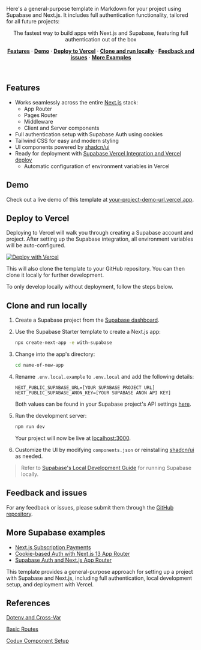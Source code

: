 Here's a general-purpose template in Markdown for your project using Supabase and Next.js. It includes full authentication functionality, tailored for all future projects:

<p align="center">
 The fastest way to build apps with Next.js and Supabase, featuring full authentication out of the box
</p>

<p align="center">
  <a href="#features"><strong>Features</strong></a> ·
  <a href="#demo"><strong>Demo</strong></a> ·
  <a href="#deploy-to-vercel"><strong>Deploy to Vercel</strong></a> ·
  <a href="#clone-and-run-locally"><strong>Clone and run locally</strong></a> ·
  <a href="#feedback-and-issues"><strong>Feedback and issues</strong></a> ·
  <a href="#more-supabase-examples"><strong>More Examples</strong></a>
</p>
<br/>

## Features

- Works seamlessly across the entire [Next.js](https://nextjs.org) stack:
  - App Router
  - Pages Router
  - Middleware
  - Client and Server components
- Full authentication setup with Supabase Auth using cookies
- Tailwind CSS for easy and modern styling
- UI components powered by [shadcn/ui](https://ui.shadcn.com/)
- Ready for deployment with [Supabase Vercel Integration and Vercel deploy](#deploy-your-own)
  - Automatic configuration of environment variables in Vercel

## Demo

Check out a live demo of this template at [your-project-demo-url.vercel.app](https://your-project-demo-url.vercel.app/).

## Deploy to Vercel

Deploying to Vercel will walk you through creating a Supabase account and project. After setting up the Supabase integration, all environment variables will be auto-configured.

[![Deploy with Vercel](https://vercel.com/button)](https://vercel.com/new/clone?repository-url=https%3A%2F%2Fgithub.com%2Fyour-repo%2Fnextjs-supabase-template&project-name=nextjs-supabase-template&repository-name=nextjs-supabase-template&demo-title=nextjs-supabase-template&demo-description=This+template+configures+Supabase+Auth+with+cookies%2C+making+the+user%27s+session+available+throughout+Next.js&demo-url=https%3A%2F%2Fyour-project-demo-url.vercel.app%2F&external-id=https%3A%2F%2Fgithub.com%2Fvercel%2Fnext.js%2Ftree%2Fcanary%2Fexamples%2Fwith-supabase)

This will also clone the template to your GitHub repository. You can then clone it locally for further development.

To only develop locally without deployment, follow the steps below.

## Clone and run locally

1. Create a Supabase project from the [Supabase dashboard](https://database.new).
2. Use the Supabase Starter template to create a Next.js app:

   ```bash
   npx create-next-app -e with-supabase
   ```

3. Change into the app's directory:

   ```bash
   cd name-of-new-app
   ```

4. Rename `.env.local.example` to `.env.local` and add the following details:

   ```
   NEXT_PUBLIC_SUPABASE_URL=[YOUR SUPABASE PROJECT URL]
   NEXT_PUBLIC_SUPABASE_ANON_KEY=[YOUR SUPABASE ANON API KEY]
   ```

   Both values can be found in your Supabase project's API settings [here](https://app.supabase.com/project/_/settings/api).
5. Run the development server:

   ```bash
   npm run dev
   ```

   Your project will now be live at [localhost:3000](http://localhost:3000/).
6. Customize the UI by modifying `components.json` or reinstalling [shadcn/ui](https://ui.shadcn.com/docs/installation/next) as needed.

> Refer to [Supabase&#39;s Local Development Guide](https://supabase.com/docs/guides/getting-started/local-development) for running Supabase locally.

## Feedback and issues

For any feedback or issues, please submit them through the [GitHub repository](https://github.com/supabase/supabase/issues/new/choose).

## More Supabase examples

- [Next.js Subscription Payments](https://github.com/vercel/nextjs-subscription-payments)
- [Cookie-based Auth with Next.js 13 App Router](https://youtube.com/playlist?list=PL5S4mPUpp4OtMhpnp93EFSo42iQ40XjbF)
- [Supabase Auth and Next.js App Router](https://github.com/supabase/supabase/tree/master/examples/auth/nextjs)

This template provides a general-purpose approach for setting up a project with Supabase and Next.js, including full authentication, local development setup, and deployment with Vercel.

## References

[Dotenv and Cross-Var](https://www.genui.com/resources/env-variables-json#:~:text=By%20using%20dotenv%20and%20cross,it%20works%20across%20development%20platforms)

[Basic Routes](https://www.youtube.com/watch?v=WaFBiDgqctY)

[Codux Component Setup](https://help.codux.com/kb/en/article/creating-component-templates)
